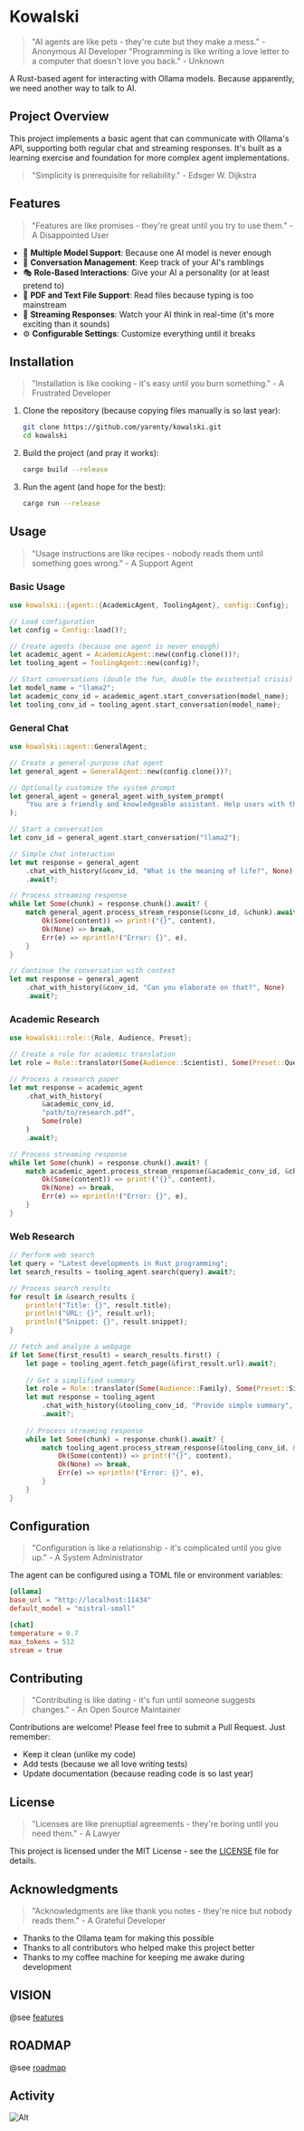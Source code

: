 # Kowalski

> "AI agents are like pets - they're cute but they make a mess." - Anonymous AI Developer
> "Programming is like writing a love letter to a computer that doesn't love you back." - Unknown

A Rust-based agent for interacting with Ollama models. Because apparently, we need another way to talk to AI.

## Project Overview

This project implements a basic agent that can communicate with Ollama's API, supporting both regular chat and streaming responses. It's built as a learning exercise and foundation for more complex agent implementations.

> "Simplicity is prerequisite for reliability." - Edsger W. Dijkstra

## Features

> "Features are like promises - they're great until you try to use them." - A Disappointed User

- 🤖 **Multiple Model Support**: Because one AI model is never enough
- 💬 **Conversation Management**: Keep track of your AI's ramblings
- 🎭 **Role-Based Interactions**: Give your AI a personality (or at least pretend to)
- 📝 **PDF and Text File Support**: Read files because typing is too mainstream
- 🔄 **Streaming Responses**: Watch your AI think in real-time (it's more exciting than it sounds)
- ⚙️ **Configurable Settings**: Customize everything until it breaks

## Installation

> "Installation is like cooking - it's easy until you burn something." - A Frustrated Developer

1. Clone the repository (because copying files manually is so last year):
   ```bash
   git clone https://github.com/yarenty/kowalski.git
   cd kowalski
   ```

2. Build the project (and pray it works):
   ```bash
   cargo build --release
   ```

3. Run the agent (and hope for the best):
   ```bash
   cargo run --release
   ```

## Usage

> "Usage instructions are like recipes - nobody reads them until something goes wrong." - A Support Agent

### Basic Usage

```rust
use kowalski::{agent::{AcademicAgent, ToolingAgent}, config::Config};

// Load configuration
let config = Config::load()?;

// Create agents (because one agent is never enough)
let academic_agent = AcademicAgent::new(config.clone())?;
let tooling_agent = ToolingAgent::new(config)?;

// Start conversations (double the fun, double the existential crisis)
let model_name = "llama2";
let academic_conv_id = academic_agent.start_conversation(model_name);
let tooling_conv_id = tooling_agent.start_conversation(model_name);
```

### General Chat

```rust
use kowalski::agent::GeneralAgent;

// Create a general-purpose chat agent
let general_agent = GeneralAgent::new(config.clone())?;

// Optionally customize the system prompt
let general_agent = general_agent.with_system_prompt(
    "You are a friendly and knowledgeable assistant. Help users with their questions."
);

// Start a conversation
let conv_id = general_agent.start_conversation("llama2");

// Simple chat interaction
let mut response = general_agent
    .chat_with_history(&conv_id, "What is the meaning of life?", None)
    .await?;

// Process streaming response
while let Some(chunk) = response.chunk().await? {
    match general_agent.process_stream_response(&conv_id, &chunk).await {
        Ok(Some(content)) => print!("{}", content),
        Ok(None) => break,
        Err(e) => eprintln!("Error: {}", e),
    }
}

// Continue the conversation with context
let mut response = general_agent
    .chat_with_history(&conv_id, "Can you elaborate on that?", None)
    .await?;
```

### Academic Research

```rust
use kowalski::role::{Role, Audience, Preset};

// Create a role for academic translation
let role = Role::translator(Some(Audience::Scientist), Some(Preset::Questions));

// Process a research paper
let mut response = academic_agent
    .chat_with_history(
        &academic_conv_id,
        "path/to/research.pdf",
        Some(role)
    )
    .await?;

// Process streaming response
while let Some(chunk) = response.chunk().await? {
    match academic_agent.process_stream_response(&academic_conv_id, &chunk).await {
        Ok(Some(content)) => print!("{}", content),
        Ok(None) => break,
        Err(e) => eprintln!("Error: {}", e),
    }
}
```

### Web Research

```rust
// Perform web search
let query = "Latest developments in Rust programming";
let search_results = tooling_agent.search(query).await?;

// Process search results
for result in &search_results {
    println!("Title: {}", result.title);
    println!("URL: {}", result.url);
    println!("Snippet: {}", result.snippet);
}

// Fetch and analyze a webpage
if let Some(first_result) = search_results.first() {
    let page = tooling_agent.fetch_page(&first_result.url).await?;
    
    // Get a simplified summary
    let role = Role::translator(Some(Audience::Family), Some(Preset::Simplify));
    let mut response = tooling_agent
        .chat_with_history(&tooling_conv_id, "Provide simple summary", Some(role))
        .await?;
        
    // Process streaming response
    while let Some(chunk) = response.chunk().await? {
        match tooling_agent.process_stream_response(&tooling_conv_id, &chunk).await {
            Ok(Some(content)) => print!("{}", content),
            Ok(None) => break,
            Err(e) => eprintln!("Error: {}", e),
        }
    }
}
```

## Configuration

> "Configuration is like a relationship - it's complicated until you give up." - A System Administrator

The agent can be configured using a TOML file or environment variables:

```toml
[ollama]
base_url = "http://localhost:11434"
default_model = "mistral-small"

[chat]
temperature = 0.7
max_tokens = 512
stream = true
```

## Contributing

> "Contributing is like dating - it's fun until someone suggests changes." - An Open Source Maintainer

Contributions are welcome! Please feel free to submit a Pull Request. Just remember:
- Keep it clean (unlike my code)
- Add tests (because we all love writing tests)
- Update documentation (because reading code is so last year)

## License

> "Licenses are like prenuptial agreements - they're boring until you need them." - A Lawyer

This project is licensed under the MIT License - see the [LICENSE](LICENSE) file for details.

## Acknowledgments

> "Acknowledgments are like thank you notes - they're nice but nobody reads them." - A Grateful Developer

- Thanks to the Ollama team for making this possible
- Thanks to all contributors who helped make this project better
- Thanks to my coffee machine for keeping me awake during development 

## VISION

@see [features](FEATURES.md)

## ROADMAP

@see [roadmap](ROADMAP.md)


## Activity

![Alt](https://repobeats.axiom.co/api/embed/7ac42f1d632566d6dbc38b23cbdcd8c1881b3856.svg "Repobeats analytics image")